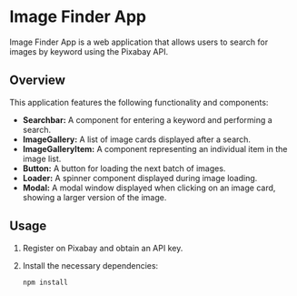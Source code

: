 # Image Finder App

Image Finder App is a web application that allows users to search for images by
keyword using the Pixabay API.

## Overview

This application features the following functionality and components:

- **Searchbar:** A component for entering a keyword and performing a search.
- **ImageGallery:** A list of image cards displayed after a search.
- **ImageGalleryItem:** A component representing an individual item in the image
  list.
- **Button:** A button for loading the next batch of images.
- **Loader:** A spinner component displayed during image loading.
- **Modal:** A modal window displayed when clicking on an image card, showing a
  larger version of the image.

## Usage

1. Register on Pixabay and obtain an API key.

2. Install the necessary dependencies:

   ```bash
   npm install
   ```
